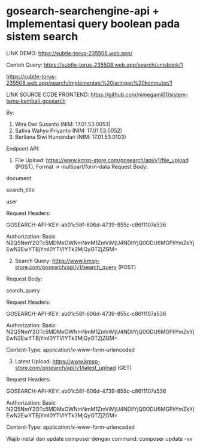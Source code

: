 # gosearch-searchengine-api + Implementasi query boolean pada sistem search

LINK DEMO: https://subtle-torus-235508.web.app/

Contoh Query: https://subtle-torus-235508.web.app/search/unisbank/1

https://subtle-torus-235508.web.app/search/implementasi%20jaringan%20komputer/1

LINK SOURCE CODE FRONTEND: https://github.com/nimegami01/sistem-temu-kembali-gosearch

By:
1. Wira Dwi Susanto (NIM: 17.01.53.0053)
2. Sativa Wahyu Priyanto (NIM: 17.01.53.0052)
3. Berliana Siwi Humandari (NIM: 17.01.53.0103)

Endpoint API:
1. File Upload: https://www.kmsp-store.com/gosearch/api/v1/file_upload (POST), Format -> multipart/form-data
Request Body:

document

search_title

user

Request Headers:

GOSEARCH-API-KEY: ab01c58f-606d-4739-855c-c86f1107a536

Authorization: Basic N2Q5NmY2OTc5MDMxOWNmNmM1ZmViMjU4NDllYjQ0ODU6MGFhYmZkYjEwN2EwYTBjYmI0YTVlYTk3MjQyOTZjZGM=

2. Search Query: https://www.kmsp-store.com/gosearch/api/v1/search_query (POST)

Request Body:

search_query

Request Headers:

GOSEARCH-API-KEY: ab01c58f-606d-4739-855c-c86f1107a536

Authorization: Basic N2Q5NmY2OTc5MDMxOWNmNmM1ZmViMjU4NDllYjQ0ODU6MGFhYmZkYjEwN2EwYTBjYmI0YTVlYTk3MjQyOTZjZGM=

Content-Type: application/x-www-form-urlencoded

3. Latest Upload: https://www.kmsp-store.com/gosearch/api/v1/latest_upload (GET)

Request Headers:

GOSEARCH-API-KEY: ab01c58f-606d-4739-855c-c86f1107a536

Authorization: Basic N2Q5NmY2OTc5MDMxOWNmNmM1ZmViMjU4NDllYjQ0ODU6MGFhYmZkYjEwN2EwYTBjYmI0YTVlYTk3MjQyOTZjZGM=

Content-Type: application/x-www-form-urlencoded

Wajib instal dan update composer dengan command:
composer update -vv
